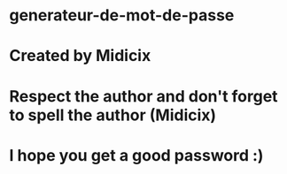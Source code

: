 # generateur-de-mot-de-passe
# Created by Midicix
# Respect the author and don't forget to spell the author (Midicix)
# I hope you get a good password :)
